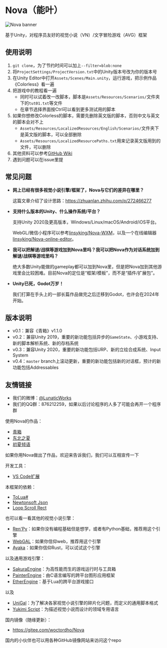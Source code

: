 # Nova（能叶）

![Nova banner](https://github.com/Lunatic-Works/Nova/wiki/img/nova_banner.png)

基于Unity，对程序员友好的视觉小说（VN）/文字冒险游戏（AVG）框架

## 使用说明

1. `git clone`，为了节约时间可以加上`--filter=blob:none`
2. 将`ProjectSettings/ProjectVersion.txt`中的Unity版本号改为你的版本号
3. 在Unity Editor中打开`Assets/Scenes/Main.unity`，运行游戏，把示例作品《Colorless》看一遍
4. 把游戏中的教程看一遍
    * 同时可以试着改一改脚本，脚本是`Assets/Resources/Scenarios/`文件夹下的`tut01.txt`等文件
    * 在章节选择界面按Ctrl可以看到更多测试用的脚本
5. 如果你想修改Colorless的脚本，需要先删除英文版的脚本，否则中文与英文的脚本会对不上
    * `Assets/Resources/LocalizedResources/English/Scenarios/`文件夹下是英文版的脚本，可以全部删除
    * `Assets/Resources/LocalizedResourcePaths.txt`用来记录英文版用到的文件，可以删除
6. 其他资料可以参考[GitHub Wiki](https://github.com/Lunatic-Works/Nova/wiki/)
7. 遇到问题可以在issue里提

## 常见问题

* **网上已经有很多视觉小说引擎/框架了，Nova与它们的差异在哪里？**

    这篇文章介绍了设计思路：https://zhuanlan.zhihu.com/p/272466277

* **支持什么版本的Unity、什么操作系统/平台？**

    支持Unity 2020及更高版本，Windows/Linux/macOS/Android/iOS平台。

    WebGL/微信小程序可以参考[linsyking/Nova-WXM](https://github.com/linsyking/Nova-WXM)，以及一个在线编辑器[linsyking/Nova-online-editor](https://github.com/linsyking/Nova-online-editor)。

* **我可以把解谜/战棋等游戏加到Nova里吗？我可以把Nova作为对话系统加到解谜/战棋等游戏里吗？**

    绝大多数Unity能做的gameplay都可以加到Nova里，但是把Nova加到其他游戏里会比较困难。目前Nova的定位是“框架/模板”，而不是“插件/扩展包”。

* **Unity已死，Godot万岁！**

    我们打算在手头上的一部长篇作品做完之后迁移到Godot，也许会在2024年开始。

## 版本说明

* v0.1：兼容《青箱》v1.1.0
* v0.2：兼容Unity 2019，重要的新功能包括异步的`GameState`、小游戏支持、新的脚本解析系统、新的存档系统
* v0.3：兼容Unity 2020，重要的新功能包括URP、新的立绘合成系统、Input System
* v0.4：`master` branch上滚动更新，重要的新功能包括新的对话框，预计的新功能包括Addressables

## 友情链接

* 我们的微博：[@LunaticWorks](https://weibo.com/LunaticWorks)
* 我们的QQ群：876212259，如果以后讨论程序的人多了可能会再开一个程序群

使用Nova的作品：

* [青箱](https://store.steampowered.com/app/1131740)
* [东北之夏](https://store.steampowered.com/app/2121360)
* [初夏倾语](https://store.steampowered.com/app/2075410)

如果你用Nova做出了作品，欢迎来告诉我们，我们可以互相宣传一下

开发工具：

* [VS Code扩展](https://github.com/Lunatic-Works/vscode-nova-script)

本框架的依赖：

* [ToLua#](https://github.com/topameng/tolua)
* [Newtonsoft Json](https://docs.unity3d.com/Packages/com.unity.nuget.newtonsoft-json@3.0/manual/index.html)
* [Loop Scroll Rect](https://github.com/qiankanglai/LoopScrollRect)

也可以看一看其他的视觉小说引擎：

* [Ren'Py](https://github.com/renpy/renpy)：如果你没有编程基础但是想学，或者有Python基础，推荐用这个引擎
* [WebGAL](https://github.com/MakinoharaShoko/WebGAL)：如果你信仰web，推荐用这个引擎
* [Ayaka](https://github.com/Uni-Gal/Ayaka)：如果你信仰Rust，可以试试这个引擎

以及通用游戏引擎：

* [SakuraEngine](https://github.com/SakuraEngine/SakuraEngine)：为高性能而生的游戏运行时与工具箱
* [PainterEngine](https://github.com/matrixcascade/PainterEngine)：由C语言编写的跨平台图形应用框架
* [EtherEngine](https://github.com/EtherProject/EtherEngine)：基于Lua的跨平台游戏接口

以及

* [UniGal](https://github.com/Uni-Gal/UniGal-Script)：为了解决各家视觉小说引擎的碎片化问题，而定义的通用脚本格式
* [Yukimi Script](https://github.com/Strrationalism/YukimiScript)：为描述视觉小说而设计的领域专用语言

国内镜像（随缘更新）：

* https://gitee.com/woctordho/Nova

国内的小伙伴也可以用各种GitHub镜像网站来访问这个repo
